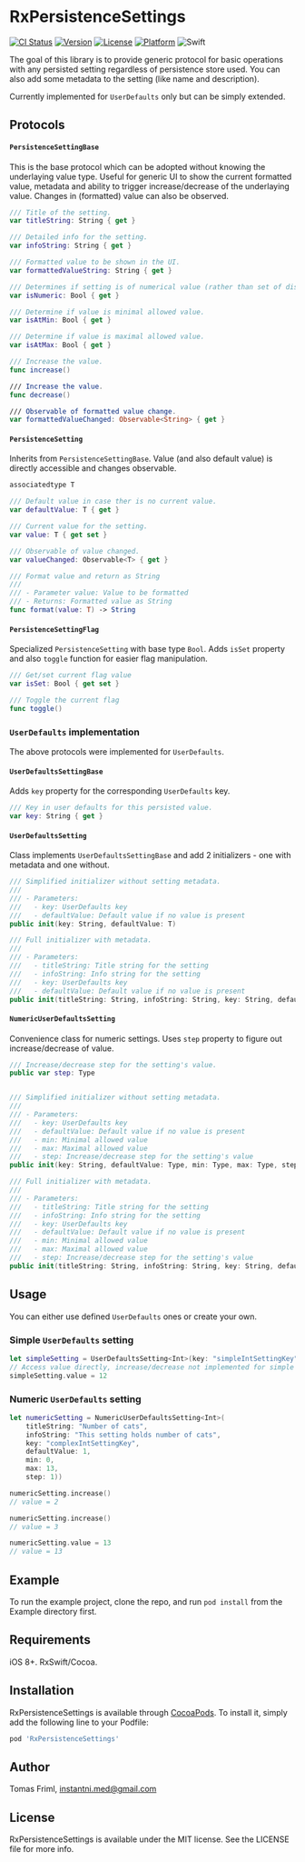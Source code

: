 # RxPersistenceSettings

[![CI Status](http://img.shields.io/travis/3ph/RxPersistenceSettings.svg?style=flat)](https://travis-ci.org/3ph/RxPersistenceSettings)
[![Version](https://img.shields.io/cocoapods/v/RxPersistenceSettings.svg?style=flat)](http://cocoapods.org/pods/RxPersistenceSettings)
[![License](https://img.shields.io/cocoapods/l/RxPersistenceSettings.svg?style=flat)](http://cocoapods.org/pods/RxPersistenceSettings)
[![Platform](https://img.shields.io/cocoapods/p/RxPersistenceSettings.svg?style=flat)](http://cocoapods.org/pods/RxPersistenceSettings)
![Swift](https://img.shields.io/badge/in-swift4.2-orange.svg)

The goal of this library is to provide generic protocol for basic operations with any persisted setting regardless of persistence store used. You can also add some metadata to the setting (like name and description).

Currently implemented for `UserDefaults` only but can be simply extended.

## Protocols

#### `PersistenceSettingBase`
This is the base protocol which can be adopted without knowing the underlaying value type. Useful for generic UI to show the current formatted value, metadata and ability to trigger increase/decrease of the underlaying value. Changes in (formatted) value can also be observed.

```swift
/// Title of the setting.
var titleString: String { get }

/// Detailed info for the setting.
var infoString: String { get }

/// Formatted value to be shown in the UI.
var formattedValueString: String { get }

/// Determines if setting is of numerical value (rather than set of distinct values).
var isNumeric: Bool { get }

/// Determine if value is minimal allowed value.
var isAtMin: Bool { get }

/// Determine if value is maximal allowed value.
var isAtMax: Bool { get }

/// Increase the value.
func increase()

/// Increase the value.
func decrease()

/// Observable of formatted value change.
var formattedValueChanged: Observable<String> { get }
```

#### `PersistenceSetting`
Inherits from `PersistenceSettingBase`. Value (and also default value) is directly accessible and changes observable.

```swift
associatedtype T

/// Default value in case ther is no current value.
var defaultValue: T { get }

/// Current value for the setting.
var value: T { get set }

/// Observable of value changed.
var valueChanged: Observable<T> { get }

/// Format value and return as String
///
/// - Parameter value: Value to be formatted
/// - Returns: Formatted value as String
func format(value: T) -> String
```

#### `PersistenceSettingFlag`
Specialized `PersistenceSetting` with base type `Bool`. Adds `isSet` property and also `toggle` function for easier flag manipulation.

```swift
/// Get/set current flag value
var isSet: Bool { get set }

/// Toggle the current flag
func toggle()
```

### `UserDefaults` implementation
The above protocols were implemented for `UserDefaults`.

#### `UserDefaultsSettingBase`
Adds `key` property for the corresponding `UserDefaults` key.

```swift
/// Key in user defaults for this persisted value.
var key: String { get }
```

#### `UserDefaultsSetting`
Class implements `UserDefaultsSettingBase` and add 2 initializers - one with metadata and one without.

```swift
/// Simplified initializer without setting metadata.
///
/// - Parameters:
///   - key: UserDefaults key
///   - defaultValue: Default value if no value is present
public init(key: String, defaultValue: T)

/// Full initializer with metadata.
///
/// - Parameters:
///   - titleString: Title string for the setting
///   - infoString: Info string for the setting
///   - key: UserDefaults key
///   - defaultValue: Default value if no value is present
public init(titleString: String, infoString: String, key: String, defaultValue: T)
```

#### `NumericUserDefaultsSetting`
Convenience class for numeric settings. Uses `step` property to figure out increase/decrease of value.

```swift
/// Increase/decrease step for the setting's value.
public var step: Type


/// Simplified initializer without setting metadata.
///
/// - Parameters:
///   - key: UserDefaults key
///   - defaultValue: Default value if no value is present
///   - min: Minimal allowed value
///   - max: Maximal allowed value
///   - step: Increase/decrease step for the setting's value
public init(key: String, defaultValue: Type, min: Type, max: Type, step: Type)

/// Full initializer with metadata.
///
/// - Parameters:
///   - titleString: Title string for the setting
///   - infoString: Info string for the setting
///   - key: UserDefaults key
///   - defaultValue: Default value if no value is present
///   - min: Minimal allowed value
///   - max: Maximal allowed value
///   - step: Increase/decrease step for the setting's value
public init(titleString: String, infoString: String, key: String, defaultValue: Type, min: Type, max: Type, step: Type)
```
## Usage
You can either use defined `UserDefaults` ones or create your own.

### Simple `UserDefaults` setting
```swift
let simpleSetting = UserDefaultsSetting<Int>(key: "simpleIntSettingKey", defaultValue: 10)
// Access value directly, increase/decrease not implemented for simple setting.
simpleSetting.value = 12
```
### Numeric `UserDefaults` setting
```swift
let numericSetting = NumericUserDefaultsSetting<Int>(
    titleString: "Number of cats",
    infoString: "This setting holds number of cats",
    key: "complexIntSettingKey",
    defaultValue: 1,
    min: 0,
    max: 13,
    step: 1))

numericSetting.increase()
// value = 2

numericSetting.increase()
// value = 3

numericSetting.value = 13
// value = 13
```

## Example

To run the example project, clone the repo, and run `pod install` from the Example directory first.

## Requirements
iOS 8+. RxSwift/Cocoa.

## Installation

RxPersistenceSettings is available through [CocoaPods](http://cocoapods.org). To install
it, simply add the following line to your Podfile:

```ruby
pod 'RxPersistenceSettings'
```

## Author
Tomas Friml, instantni.med@gmail.com

## License

RxPersistenceSettings is available under the MIT license. See the LICENSE file for more info.
